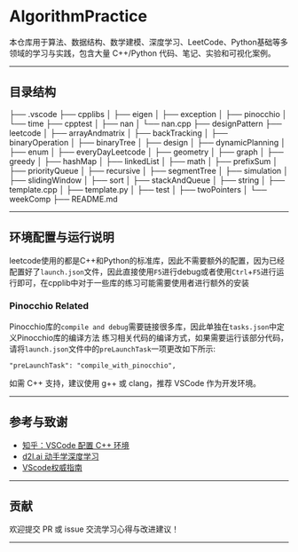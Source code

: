 # AlgorithmPractice

本仓库用于算法、数据结构、数学建模、深度学习、LeetCode、Python基础等多领域的学习与实践，包含大量 C++/Python 代码、笔记、实验和可视化案例。

---

## 目录结构
├── .vscode
├── cpplibs
│   ├── eigen
│   ├── exception
│   ├── pinocchio
│   └── time
├── cpptest
│   ├── nan
│   └── nan.cpp
├── designPattern
├── leetcode
│   ├── arrayAndmatrix
│   ├── backTracking
│   ├── binaryOperation
│   ├── binaryTree
│   ├── design
│   ├── dynamicPlanning
│   ├── enum
│   ├── everyDayLeetcode
│   ├── geometry
│   ├── graph
│   ├── greedy
│   ├── hashMap
│   ├── linkedList
│   ├── math
│   ├── prefixSum
│   ├── priorityQueue
│   ├── recursive
│   ├── segmentTree
│   ├── simulation
│   ├── slidingWindow
│   ├── sort
│   ├── stackAndQueue
│   ├── string
│   ├── template.cpp
│   ├── template.py
│   ├── test
│   ├── twoPointers
│   └── weekComp
├── README.md


---

## 环境配置与运行说明
leetcode使用的都是C++和Python的标准库，因此不需要额外的配置，因为已经配置好了`launch.json`文件，因此直接使用`F5`进行debug或者使用`Ctrl`+`F5`进行运行即可，在cpplib中对于一些库的练习可能需要使用者进行额外的安装


### Pinocchio Related
  Pinocchio库的`compile and debug`需要链接很多库，因此单独在`tasks.json`中定义Pinocchio库的编译方法
  练习相关代码的编译方式，如果需要运行该部分代码，请将`launch.json`文件中的`preLaunchTask`一项更改如下所示:
  ```
  "preLaunchTask": "compile_with_pinocchio",
  ```

如需 C++ 支持，建议使用 g++ 或 clang，推荐 VSCode 作为开发环境。

---


## 参考与致谢

- [知乎：VSCode 配置 C++ 环境](https://zhuanlan.zhihu.com/p/80659895)
- [d2l.ai 动手学深度学习](https://zh.d2l.ai/)
- [VScode权威指南](https://weread.qq.com/web/reader/7bc32db071f02f257bc2a8a)

---

## 贡献

欢迎提交 PR 或 issue 交流学习心得与改进建议！

---